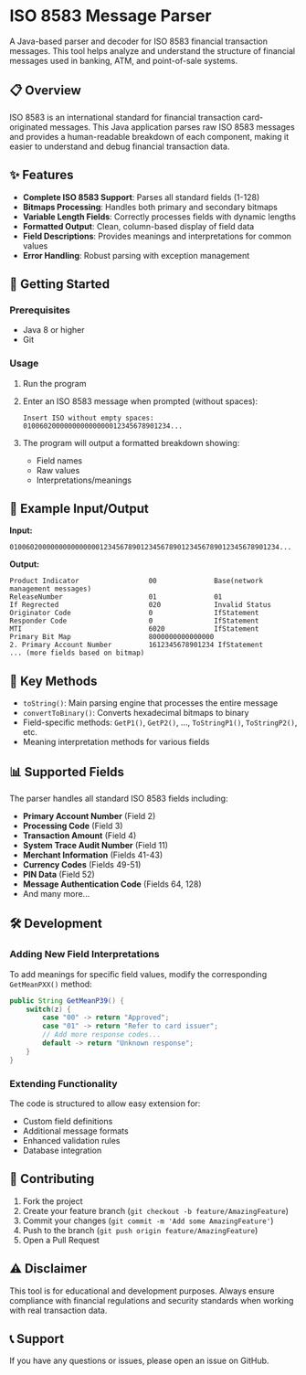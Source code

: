 # ISO 8583 Message Parser

A Java-based parser and decoder for ISO 8583 financial transaction messages. This tool helps analyze and understand the structure of financial messages used in banking, ATM, and point-of-sale systems.

## 📋 Overview

ISO 8583 is an international standard for financial transaction card-originated messages. This Java application parses raw ISO 8583 messages and provides a human-readable breakdown of each component, making it easier to understand and debug financial transaction data.

## ✨ Features

- **Complete ISO 8583 Support**: Parses all standard fields (1-128)
- **Bitmaps Processing**: Handles both primary and secondary bitmaps
- **Variable Length Fields**: Correctly processes fields with dynamic lengths
- **Formatted Output**: Clean, column-based display of field data
- **Field Descriptions**: Provides meanings and interpretations for common values
- **Error Handling**: Robust parsing with exception management

## 🚀 Getting Started

### Prerequisites

- Java 8 or higher
- Git

### Usage

1. Run the program
2. Enter an ISO 8583 message when prompted (without spaces):
   ```
   Insert ISO without empty spaces: 
   010060200000000000000012345678901234...
   ```

3. The program will output a formatted breakdown showing:
   - Field names
   - Raw values
   - Interpretations/meanings

## 📝 Example Input/Output

**Input:**
```
010060200000000000000012345678901234567890123456789012345678901234...
```

**Output:**
```
Product Indicator                 00              Base(network management messages)
ReleaseNumber                     01              01
If Regrected                      020             Invalid Status
Originator Code                   0               IfStatement
Responder Code                    0               IfStatement
MTI                               6020            IfStatement
Primary Bit Map                   8000000000000000 
2. Primary Account Number         1612345678901234 IfStatement
... (more fields based on bitmap)
```

## 🔧 Key Methods

- `toString()`: Main parsing engine that processes the entire message
- `convertToBinary()`: Converts hexadecimal bitmaps to binary
- Field-specific methods: `GetP1()`, `GetP2()`, ..., `ToStringP1()`, `ToStringP2()`, etc.
- Meaning interpretation methods for various fields

## 📊 Supported Fields

The parser handles all standard ISO 8583 fields including:

- **Primary Account Number** (Field 2)
- **Processing Code** (Field 3)
- **Transaction Amount** (Field 4)
- **System Trace Audit Number** (Field 11)
- **Merchant Information** (Fields 41-43)
- **Currency Codes** (Fields 49-51)
- **PIN Data** (Field 52)
- **Message Authentication Code** (Fields 64, 128)
- And many more...

## 🛠️ Development

### Adding New Field Interpretations

To add meanings for specific field values, modify the corresponding `GetMeanPXX()` method:

```java
public String GetMeanP39() {
    switch(z) {
        case "00" -> return "Approved";
        case "01" -> return "Refer to card issuer";
        // Add more response codes...
        default -> return "Unknown response";
    }
}
```

### Extending Functionality

The code is structured to allow easy extension for:
- Custom field definitions
- Additional message formats
- Enhanced validation rules
- Database integration

## 🤝 Contributing

1. Fork the project
2. Create your feature branch (`git checkout -b feature/AmazingFeature`)
3. Commit your changes (`git commit -m 'Add some AmazingFeature'`)
4. Push to the branch (`git push origin feature/AmazingFeature`)
5. Open a Pull Request

## ⚠️ Disclaimer

This tool is for educational and development purposes. Always ensure compliance with financial regulations and security standards when working with real transaction data.

## 📞 Support

If you have any questions or issues, please open an issue on GitHub.
